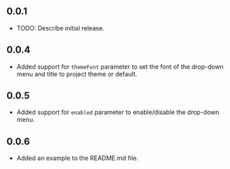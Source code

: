 ## 0.0.1

* TODO: Describe initial release.

## 0.0.4

* Added support for `themeFont` parameter to set the font of the drop-down menu and title to project theme or default.

## 0.0.5

* Added support for `enabled` parameter to enable/disable the drop-down menu.

## 0.0.6

* Added an example to the README.md file.